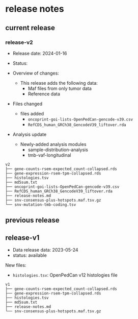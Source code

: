 # release notes

## current release
### release-v2

- Release date: 2024-01-16
- Status:
- Overview of changes:
    - This release adds the following data:
        - Maf files from only tumor data
        - Reference data

- Files changed
    - files added
        - `oncoprint-goi-lists-OpenPedCan-gencode-v39.csv`
        - `RefCDS_human_GRCh38_GencodeV39_liftover.rda`
       

- Analysis update
    - Newly-added analysis modules
        - sample-distribution-analysis
        - tmb-vaf-longitudinal
   
```
v2
├── gene-counts-rsem-expected_count-collapsed.rds
├── gene-expression-rsem-tpm-collapsed.rds
├── histologies.tsv
├── md5sum.txt
├── oncoprint-goi-lists-OpenPedCan-gencode-v39.csv
├── RefCDS_human_GRCh38_GencodeV39_liftover.rda
├── release-notes.md
├── snv-consensus-plus-hotspots.maf.tsv.gz
└── snv-mutation-tmb-coding.tsv
```

## previous release
## release-v1
- Data release data: 2023-05-24
- status: available

New files:
- `histologies.tsv`: OpenPedCan v12 histologies file


```
v1
├── gene-counts-rsem-expected_count-collapsed.rds
├── gene-expression-rsem-tpm-collapsed.rds
├── histologies.tsv
├── md5sum.txt
├── release-notes.md
└── snv-consensus-plus-hotspots.maf.tsv.gz
```
